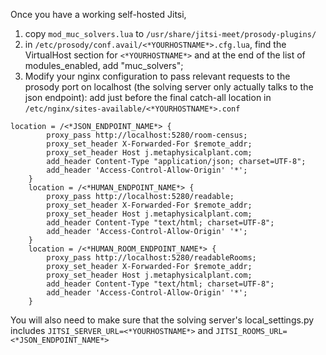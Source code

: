 Once you have a working self-hosted Jitsi,

1. copy `mod_muc_solvers.lua` to `/usr/share/jitsi-meet/prosody-plugins/`
2. in `/etc/prosody/conf.avail/<*YOURHOSTNAME*>.cfg.lua`, find the VirtualHost section for `<*YOURHOSTNAME*>` and at the end of the list of modules_enabled, add "muc_solvers";
3. Modify your nginx configuration to pass relevant requests to the prosody port on localhost (the solving server only actually talks to the json endpoint):  add just before the final catch-all location in `/etc/nginx/sites-available/<*YOURHOSTNAME*>.conf` 
```
location = /<*JSON_ENDPOINT_NAME*> {
        proxy_pass http://localhost:5280/room-census;
        proxy_set_header X-Forwarded-For $remote_addr;
        proxy_set_header Host j.metaphysicalplant.com;
        add_header Content-Type "application/json; charset=UTF-8";
        add_header 'Access-Control-Allow-Origin' '*';
    }
    location = /<*HUMAN_ENDPOINT_NAME*> {
        proxy_pass http://localhost:5280/readable;
        proxy_set_header X-Forwarded-For $remote_addr;
        proxy_set_header Host j.metaphysicalplant.com;
        add_header Content-Type "text/html; charset=UTF-8";
        add_header 'Access-Control-Allow-Origin' '*';
    }
    location = /<*HUMAN_ROOM_ENDPOINT_NAME*> {
        proxy_pass http://localhost:5280/readableRooms;
        proxy_set_header X-Forwarded-For $remote_addr;
        proxy_set_header Host j.metaphysicalplant.com;
        add_header Content-Type "text/html; charset=UTF-8";
        add_header 'Access-Control-Allow-Origin' '*';
    }
```
You will also need to make sure that the solving server's local_settings.py includes `JITSI_SERVER_URL=<*YOURHOSTNAME*>` and `JITSI_ROOMS_URL=<*JSON_ENDPOINT_NAME*>`
